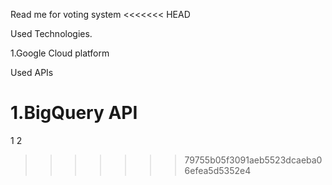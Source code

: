 Read me for voting system
<<<<<<< HEAD

Used Technologies.

1.Google Cloud platform


Used APIs

1.BigQuery API
=======
1
2
>>>>>>> 79755b05f3091aeb5523dcaeba06efea5d5352e4
